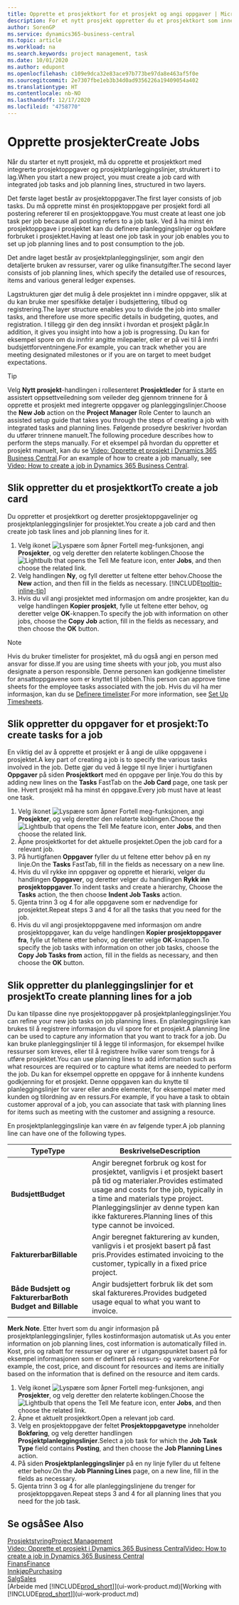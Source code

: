 ```yaml
---
title: Opprette et prosjektkort for et prosjekt og angi oppgaver | Microsoft-dokumentasjon
description: For et nytt prosjekt oppretter du et prosjektkort som inneholder prosjektoppgaver og planleggingslinjer, slik at det blir enklere å administrere fremdrift og budsjett.
author: SorenGP
ms.service: dynamics365-business-central
ms.topic: article
ms.workload: na
ms.search.keywords: project management, task
ms.date: 10/01/2020
ms.author: edupont
ms.openlocfilehash: c109e9dca32e83ace97b773be97da8e463af5f0e
ms.sourcegitcommit: 2e7307fbe1eb3b34d0ad9356226a19409054a402
ms.translationtype: HT
ms.contentlocale: nb-NO
ms.lasthandoff: 12/17/2020
ms.locfileid: "4758770"
---
```

# <a name="create-jobs"></a><span data-ttu-id="82795-103">Opprette prosjekter</span><span class="sxs-lookup"><span data-stu-id="82795-103">Create Jobs</span></span>
<span data-ttu-id="82795-104">Når du starter et nytt prosjekt, må du opprette et prosjektkort med integrerte prosjektoppgaver og prosjektplanleggingslinjer, strukturert i to lag.</span><span class="sxs-lookup"><span data-stu-id="82795-104">When you start a new project, you must create a job card with integrated job tasks and job planning lines, structured in two layers.</span></span>  

<span data-ttu-id="82795-105">Det første laget består av prosjektoppgaver.</span><span class="sxs-lookup"><span data-stu-id="82795-105">The first layer consists of job tasks.</span></span> <span data-ttu-id="82795-106">Du må opprette minst én prosjektoppgave per prosjekt fordi all postering refererer til en prosjektoppgave.</span><span class="sxs-lookup"><span data-stu-id="82795-106">You must create at least one job task per job because all posting refers to a job task.</span></span> <span data-ttu-id="82795-107">Ved å ha minst én prosjektoppgave i prosjektet kan du definere planleggingslinjer og bokføre forbruket i prosjektet.</span><span class="sxs-lookup"><span data-stu-id="82795-107">Having at least one job task in your job enables you to set up job planning lines and to post consumption to the job.</span></span>

<span data-ttu-id="82795-108">Det andre laget består av prosjektplanleggingslinjer, som angir den detaljerte bruken av ressurser, varer og ulike finansutgifter.</span><span class="sxs-lookup"><span data-stu-id="82795-108">The second layer consists of job planning lines, which specify the detailed use of resources, items and various general ledger expenses.</span></span>

<span data-ttu-id="82795-109">Lagstrukturen gjør det mulig å dele prosjektet inn i mindre oppgaver, slik at du kan bruke mer spesifikke detaljer i budsjettering, tilbud og registrering.</span><span class="sxs-lookup"><span data-stu-id="82795-109">The layer structure enables you to divide the job into smaller tasks, and therefore use more specific details in budgeting, quotes, and registration.</span></span> <span data-ttu-id="82795-110">I tillegg gir den deg innsikt i hvordan et prosjekt pågår.</span><span class="sxs-lookup"><span data-stu-id="82795-110">In addition, it gives you insight into how a job is progressing.</span></span> <span data-ttu-id="82795-111">Du kan for eksempel spore om du innfrir angitte milepæler, eller er på vei til å innfri budsjettforventningene.</span><span class="sxs-lookup"><span data-stu-id="82795-111">For example, you can track whether you are meeting designated milestones or if you are on target to meet budget expectations.</span></span>

> [!TIP]
> <span data-ttu-id="82795-112">Velg **Nytt prosjekt**-handlingen i rollesenteret **Prosjektleder** for å starte en assistert oppsettveiledning som veileder deg gjennom trinnene for å opprette et prosjekt med integrerte oppgaver og planleggingslinjer.</span><span class="sxs-lookup"><span data-stu-id="82795-112">Choose the **New Job** action on the **Project Manager** Role Center to launch an assisted setup guide that takes you through the steps of creating a job with integrated tasks and planning lines.</span></span> <span data-ttu-id="82795-113">Følgende prosedyre beskriver hvordan du utfører trinnene manuelt.</span><span class="sxs-lookup"><span data-stu-id="82795-113">The following procedure describes how to perform the steps manually.</span></span> <span data-ttu-id="82795-114">For et eksempel på hvordan du oppretter et prosjekt manuelt, kan du se [Video: Opprette et prosjekt i Dynamics 365 Business Central](https://www.youtube.com/watch?v=VqaPWr7BWmw).</span><span class="sxs-lookup"><span data-stu-id="82795-114">For an example of how to create a job manually, see [Video: How to create a job in Dynamics 365 Business Central](https://www.youtube.com/watch?v=VqaPWr7BWmw).</span></span>

## <a name="to-create-a-job-card"></a><span data-ttu-id="82795-115">Slik oppretter du et prosjektkort</span><span class="sxs-lookup"><span data-stu-id="82795-115">To create a job card</span></span>
<span data-ttu-id="82795-116">Du oppretter et prosjektkort og deretter prosjektoppgavelinjer og prosjektplanleggingslinjer for prosjektet.</span><span class="sxs-lookup"><span data-stu-id="82795-116">You create a job card and then create job task lines and job planning lines for it.</span></span>

1. <span data-ttu-id="82795-117">Velg ikonet ![Lyspære som åpner Fortell meg-funksjonen](media/ui-search/search_small.png "Fortell hva du vil gjøre"), angi **Prosjekter**, og velg deretter den relaterte koblingen.</span><span class="sxs-lookup"><span data-stu-id="82795-117">Choose the ![Lightbulb that opens the Tell Me feature](media/ui-search/search_small.png "Tell me what you want to do") icon, enter **Jobs**, and then choose the related link.</span></span>  
2. <span data-ttu-id="82795-118">Velg handlingen **Ny**, og fyll deretter ut feltene etter behov.</span><span class="sxs-lookup"><span data-stu-id="82795-118">Choose the **New** action, and then fill in the fields as necessary.</span></span> [!INCLUDE[tooltip-inline-tip](includes/tooltip-inline-tip_md.md)]
3. <span data-ttu-id="82795-119">Hvis du vil angi prosjektet med informasjon om andre prosjekter, kan du velge handlingen **Kopier prosjekt**, fylle ut feltene etter behov, og deretter velge **OK**-knappen.</span><span class="sxs-lookup"><span data-stu-id="82795-119">To specify the job with information on other jobs, choose the **Copy Job** action, fill in the fields as necessary, and then choose the **OK** button.</span></span>

> [!NOTE]  
>   <span data-ttu-id="82795-120">Hvis du bruker timelister for prosjektet, må du også angi en person med ansvar for disse.</span><span class="sxs-lookup"><span data-stu-id="82795-120">If you are using time sheets with your job, you must also designate a person responsible.</span></span> <span data-ttu-id="82795-121">Denne personen kan godkjenne timelister for ansattoppgavene som er knyttet til jobben.</span><span class="sxs-lookup"><span data-stu-id="82795-121">This person can approve time sheets for the employee tasks associated with the job.</span></span> <span data-ttu-id="82795-122">Hvis du vil ha mer informasjon, kan du se [Definere timelister](projects-how-setup-time-sheets.md).</span><span class="sxs-lookup"><span data-stu-id="82795-122">For more information, see [Set Up Timesheets](projects-how-setup-time-sheets.md).</span></span>

## <a name="to-create-tasks-for-a-job"></a><span data-ttu-id="82795-123">Slik oppretter du oppgaver for et prosjekt:</span><span class="sxs-lookup"><span data-stu-id="82795-123">To create tasks for a job</span></span>
<span data-ttu-id="82795-124">En viktig del av å opprette et prosjekt er å angi de ulike oppgavene i prosjektet.</span><span class="sxs-lookup"><span data-stu-id="82795-124">A key part of creating a job is to specify the various tasks involved in the job.</span></span> <span data-ttu-id="82795-125">Dette gjør du ved å legge til nye linjer i hurtigfanen **Oppgaver** på siden **Prosjektkort** med én oppgave per linje.</span><span class="sxs-lookup"><span data-stu-id="82795-125">You do this by adding new lines on the **Tasks** FastTab on the **Job Card** page, one task per line.</span></span> <span data-ttu-id="82795-126">Hvert prosjekt må ha minst én oppgave.</span><span class="sxs-lookup"><span data-stu-id="82795-126">Every job must have at least one task.</span></span>

1. <span data-ttu-id="82795-127">Velg ikonet ![Lyspære som åpner Fortell meg-funksjonen](media/ui-search/search_small.png "Fortell hva du vil gjøre"), angi **Prosjekter**, og velg deretter den relaterte koblingen.</span><span class="sxs-lookup"><span data-stu-id="82795-127">Choose the ![Lightbulb that opens the Tell Me feature](media/ui-search/search_small.png "Tell me what you want to do") icon, enter **Jobs**, and then choose the related link.</span></span>
2. <span data-ttu-id="82795-128">Åpne prosjektkortet for det aktuelle prosjektet.</span><span class="sxs-lookup"><span data-stu-id="82795-128">Open the job card for a relevant job.</span></span>
3. <span data-ttu-id="82795-129">På hurtigfanen **Oppgaver** fyller du ut feltene etter behov på en ny linje.</span><span class="sxs-lookup"><span data-stu-id="82795-129">On the **Tasks** FastTab, fill in the fields as necessary on a new line.</span></span>
4. <span data-ttu-id="82795-130">Hvis du vil rykke inn oppgaver og opprette et hierarki, velger du handlingen **Oppgaver**, og deretter velger du handlingen **Rykk inn prosjektoppgaver**.</span><span class="sxs-lookup"><span data-stu-id="82795-130">To indent tasks and create a hierarchy, Choose the **Tasks** action, the then choose **Indent Job Tasks** action.</span></span>
5. <span data-ttu-id="82795-131">Gjenta trinn 3 og 4 for alle oppgavene som er nødvendige for prosjektet.</span><span class="sxs-lookup"><span data-stu-id="82795-131">Repeat steps 3 and 4 for all the tasks that you need for the job.</span></span>
6. <span data-ttu-id="82795-132">Hvis du vil angi prosjektoppgavene med informasjon om andre prosjektoppgaver, kan du velge handlingen **Kopier prosjektoppgaver fra**, fylle ut feltene etter behov, og deretter velge **OK**-knappen.</span><span class="sxs-lookup"><span data-stu-id="82795-132">To specify the job tasks with information on other job tasks, choose the **Copy Job Tasks from** action, fill in the fields as necessary, and then choose the **OK** button.</span></span>

## <a name="to-create-planning-lines-for-a-job"></a><span data-ttu-id="82795-133">Slik oppretter du planleggingslinjer for et prosjekt</span><span class="sxs-lookup"><span data-stu-id="82795-133">To create planning lines for a job</span></span>
<span data-ttu-id="82795-134">Du kan tilpasse dine nye prosjektoppgaver på prosjektplanleggingslinjer.</span><span class="sxs-lookup"><span data-stu-id="82795-134">You can refine your new job tasks on job planning lines.</span></span> <span data-ttu-id="82795-135">En planleggingslinje kan brukes til å registrere informasjon du vil spore for et prosjekt.</span><span class="sxs-lookup"><span data-stu-id="82795-135">A planning line can be used to capture any information that you want to track for a job.</span></span> <span data-ttu-id="82795-136">Du kan bruke planleggingslinjer til å legge til informasjon, for eksempel hvilke ressurser som kreves, eller til å registrere hvilke varer som trengs for å utføre prosjektet.</span><span class="sxs-lookup"><span data-stu-id="82795-136">You can use planning lines to add information such as what resources are required or to capture what items are needed to perform the job.</span></span> <span data-ttu-id="82795-137">Du kan for eksempel opprette en oppgave for å innhente kundens godkjenning for et prosjekt. Denne oppgaven kan du knytte til planleggingslinjer for varer eller andre elementer, for eksempel møter med kunden og tilordning av en ressurs.</span><span class="sxs-lookup"><span data-stu-id="82795-137">For example, if you have a task to obtain customer approval of a job, you can associate that task with planning lines for items such as meeting with the customer and assigning a resource.</span></span>  

<span data-ttu-id="82795-138">En prosjektplanleggingslinje kan være én av følgende typer.</span><span class="sxs-lookup"><span data-stu-id="82795-138">A job planning line can have one of the following types.</span></span>  

| <span data-ttu-id="82795-139">Type</span><span class="sxs-lookup"><span data-stu-id="82795-139">Type</span></span> | <span data-ttu-id="82795-140">Beskrivelse</span><span class="sxs-lookup"><span data-stu-id="82795-140">Description</span></span> |
| --- | --- |
| <span data-ttu-id="82795-141">**Budsjett**</span><span class="sxs-lookup"><span data-stu-id="82795-141">**Budget**</span></span> |<span data-ttu-id="82795-142">Angir beregnet forbruk og kost for prosjektet, vanligvis i et prosjekt basert på tid og materialer.</span><span class="sxs-lookup"><span data-stu-id="82795-142">Provides estimated usage and costs for the job, typically in a time and materials type project.</span></span> <span data-ttu-id="82795-143">Planleggingslinjer av denne typen kan ikke faktureres.</span><span class="sxs-lookup"><span data-stu-id="82795-143">Planning lines of this type cannot be invoiced.</span></span> |
| <span data-ttu-id="82795-144">**Fakturerbar**</span><span class="sxs-lookup"><span data-stu-id="82795-144">**Billable**</span></span> |<span data-ttu-id="82795-145">Angir beregnet fakturering av kunden, vanligvis i et prosjekt basert på fast pris.</span><span class="sxs-lookup"><span data-stu-id="82795-145">Provides estimated invoicing to the customer, typically in a fixed price project.</span></span> |
| <span data-ttu-id="82795-146">**Både Budsjett og Fakturerbar**</span><span class="sxs-lookup"><span data-stu-id="82795-146">**Both Budget and Billable**</span></span> |<span data-ttu-id="82795-147">Angir budsjettert forbruk lik det som skal faktureres.</span><span class="sxs-lookup"><span data-stu-id="82795-147">Provides budgeted usage equal to what you want to invoice.</span></span> |

<span data-ttu-id="82795-148">**Merk**.</span><span class="sxs-lookup"><span data-stu-id="82795-148">**Note**.</span></span> <span data-ttu-id="82795-149">Etter hvert som du angir informasjon på prosjektplanleggingslinjer, fylles kostinformasjon automatisk ut.</span><span class="sxs-lookup"><span data-stu-id="82795-149">As you enter information on job planning lines, cost information is automatically filled in.</span></span> <span data-ttu-id="82795-150">Kost, pris og rabatt for ressurser og varer er i utgangspunktet basert på for eksempel informasjonen som er definert på ressurs- og varekortene.</span><span class="sxs-lookup"><span data-stu-id="82795-150">For example, the cost, price, and discount for resources and items are initially based on the information that is defined on the resource and item cards.</span></span>

1. <span data-ttu-id="82795-151">Velg ikonet ![Lyspære som åpner Fortell meg-funksjonen](media/ui-search/search_small.png "Fortell hva du vil gjøre"), angi **Prosjekter**, og velg deretter den relaterte koblingen.</span><span class="sxs-lookup"><span data-stu-id="82795-151">Choose the ![Lightbulb that opens the Tell Me feature](media/ui-search/search_small.png "Tell me what you want to do") icon, enter **Jobs**, and then choose the related link.</span></span>
2. <span data-ttu-id="82795-152">Åpne et aktuelt prosjektkort.</span><span class="sxs-lookup"><span data-stu-id="82795-152">Open a relevant job card.</span></span>
3. <span data-ttu-id="82795-153">Velg en prosjektoppgave der feltet **Prosjektoppgavetype** inneholder **Bokføring**, og velg deretter handlingen **Prosjektplanleggingslinjer**.</span><span class="sxs-lookup"><span data-stu-id="82795-153">Select a job task for which the **Job Task Type** field contains **Posting**, and then choose the **Job Planning Lines** action.</span></span>  
4. <span data-ttu-id="82795-154">På siden **Prosjektplanleggingslinjer** på en ny linje fyller du ut feltene etter behov.</span><span class="sxs-lookup"><span data-stu-id="82795-154">On the **Job Planning Lines** page, on a new line, fill in the fields as necessary.</span></span>
5. <span data-ttu-id="82795-155">Gjenta trinn 3 og 4 for alle planleggingslinjene du trenger for prosjektoppgaven.</span><span class="sxs-lookup"><span data-stu-id="82795-155">Repeat steps 3 and 4 for all planning lines that you need for the job task.</span></span>

## <a name="see-also"></a><span data-ttu-id="82795-156">Se også</span><span class="sxs-lookup"><span data-stu-id="82795-156">See Also</span></span>

[<span data-ttu-id="82795-157">Prosjektstyring</span><span class="sxs-lookup"><span data-stu-id="82795-157">Project Management</span></span>](projects-manage-projects.md)  
[<span data-ttu-id="82795-158">Video: Opprette et prosjekt i Dynamics 365 Business Central</span><span class="sxs-lookup"><span data-stu-id="82795-158">Video: How to create a job in Dynamics 365 Business Central</span></span>](https://www.youtube.com/watch?v=VqaPWr7BWmw)  
[<span data-ttu-id="82795-159">Finans</span><span class="sxs-lookup"><span data-stu-id="82795-159">Finance</span></span>](finance.md)  
[<span data-ttu-id="82795-160">Innkjøp</span><span class="sxs-lookup"><span data-stu-id="82795-160">Purchasing</span></span>](purchasing-manage-purchasing.md)  
[<span data-ttu-id="82795-161">Salg</span><span class="sxs-lookup"><span data-stu-id="82795-161">Sales</span></span>](sales-manage-sales.md)  
<span data-ttu-id="82795-162">[Arbeide med [!INCLUDE[prod_short](includes/prod_short.md)]](ui-work-product.md)</span><span class="sxs-lookup"><span data-stu-id="82795-162">[Working with [!INCLUDE[prod_short](includes/prod_short.md)]](ui-work-product.md)</span></span>  
